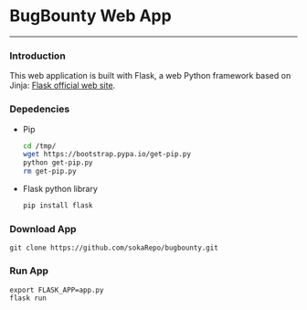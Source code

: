 # BugBounty Web App
----------

### Introduction

This web application is built with Flask, a web Python framework based on Jinja:
[Flask official web site](http://flask.pocoo.org/ "Flask's Homepage").

### Depedencies


* Pip 

	```bash
	cd /tmp/
	wget https://bootstrap.pypa.io/get-pip.py
	python get-pip.py
	rm get-pip.py
	```
* Flask python library

	```bash
	pip install flask
	```

### Download App
	
```
git clone https://github.com/sokaRepo/bugbounty.git
```

### Run App
	
```
export FLASK_APP=app.py
flask run
```

